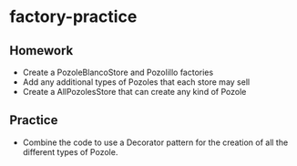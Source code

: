 # factory-practice

## Homework
- Create a PozoleBlancoStore and Pozolillo factories
- Add any additional types of Pozoles that each store may sell
- Create a AllPozolesStore that can create any kind of Pozole

## Practice
 - Combine the code to use a Decorator pattern for the creation of all the different types of Pozole.
